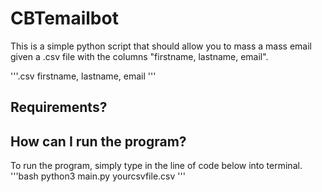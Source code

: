 # CBTemailbot
This is a simple python script that should allow you to mass a mass email given a .csv file with the columns "firstname, lastname, email".

'''.csv
firstname, lastname, email
'''

## Requirements?


## How can I run the program?
To run the program, simply type in the line of code below into terminal. 
'''bash
python3 main.py yourcsvfile.csv
'''


